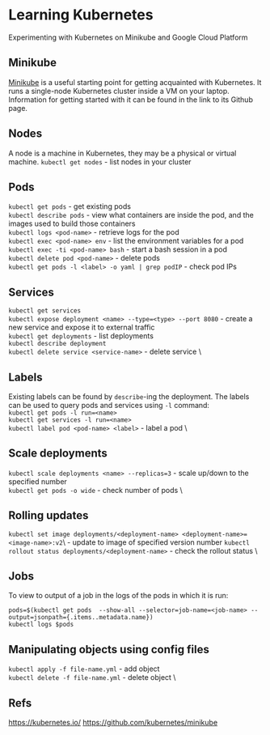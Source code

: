 # Learning Kubernetes
Experimenting with Kubernetes on Minikube and Google Cloud Platform

## Minikube
[Minikube](https://github.com/kubernetes/minikube) is a useful starting point for
 getting acquainted with Kubernetes. It runs a single-node Kubernetes cluster inside a VM on your laptop. Information 
 for getting started with it can be found in the link to its Github page. 

## Nodes
A node is a machine in Kubernetes, they may be a physical or virtual machine.
`kubectl get nodes` - list nodes in your cluster

## Pods
`kubectl get pods` - get existing pods \
`kubectl describe pods` - view what containers are inside the pod, and the images
used to build those containers \
`kubectl logs <pod-name>` - retrieve logs for the pod \
`kubectl exec <pod-name> env` - list the environment variables for a pod \
`kubectl exec -ti <pod-name> bash` - start a bash session in a pod \
`kubectl delete pod <pod-name>` - delete pods \
`kubectl get pods -l <label> -o yaml | grep podIP` - check pod IPs

## Services
`kubectl get services` \
`kubectl expose deployment <name> --type=<type> --port 8080` - create a new service and expose it to external traffic \
`kubectl get deployments` - list deployments \
`kubectl describe deployment` \
`kubectl delete service <service-name>` - delete service \

## Labels
Existing labels can be found by `describe`-ing the deployment. The labels can be used to query pods and services using `-l` command: \
`kubectl get pods -l run=<name>` \
`kubectl get services -l run=<name>` \
`kubectl label pod <pod-name> <label>` - label a pod \

## Scale deployments
`kubectl scale deployments <name> --replicas=3` - scale up/down to the specified number \
`kubectl get pods -o wide` - check number of pods \

## Rolling updates
`kubectl set image deployments/<deployment-name> <deployment-name>=<image-name>:v2`\ - update to image of specified version number
`kubectl rollout status deployments/<deployment-name>` - check the rollout status \

## Jobs 
To view to output of a job in the logs of the pods in which it is run:
```
pods=$(kubectl get pods  --show-all --selector=job-name=<job-name> --output=jsonpath={.items..metadata.name})
kubectl logs $pods 
```

## Manipulating objects using config files
`kubectl apply -f file-name.yml` - add object \
`kubectl delete -f file-name.yml` - delete object \

## Refs
https://kubernetes.io/
https://github.com/kubernetes/minikube